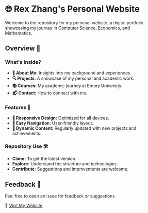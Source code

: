 # 🌐 Rex Zhang's Personal Website

Welcome to the repository for my personal website, a digital portfolio showcasing my journey in Computer Science, Economics, and Mathematics.

## Overview 📌

### What's Inside?

- **👤 About Me:** Insights into my background and experiences.
- **🔍 Projects:** A showcase of my personal and academic work.
- **📚 Courses:** My academic journey at Emory University.
- **📬 Contact:** How to connect with me.

### Features 🌟

- **📱 Responsive Design:** Optimized for all devices.
- **🧭 Easy Navigation:** User-friendly layout.
- **🔄 Dynamic Content:** Regularly updated with new projects and achievements.

### Repository Use 🛠️

- **Clone:** To get the latest version.
- **Explore:** Understand the structure and technologies.
- **Contribute:** Suggestions and improvements are welcome.

## Feedback 📢

Feel free to open an issue for feedback or suggestions.

🔗 [Visit My Website](<https://rexzhang123.github.io/>)

